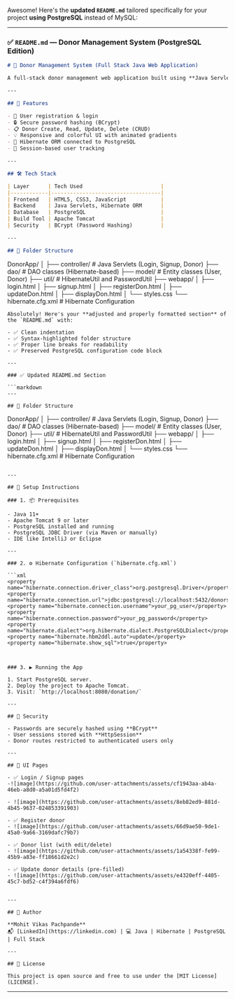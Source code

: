 Awesome! Here's the **updated `README.md`** tailored specifically for your project **using PostgreSQL** instead of MySQL:

---

### ✅ `README.md` — Donor Management System (PostgreSQL Edition)

```markdown
# 🎁 Donor Management System (Full Stack Java Web Application)

A full-stack donor management web application built using **Java Servlets**, **HTML/CSS/JS**, **Hibernate ORM**, and **PostgreSQL**. It supports user registration, login, and full CRUD operations for managing donor data, all within a secure, responsive UI.

---

## 🚀 Features

- 👤 User registration & login
- 🔒 Secure password hashing (BCrypt)
- 📋 Donor Create, Read, Update, Delete (CRUD)
- 💡 Responsive and colorful UI with animated gradients
- 💾 Hibernate ORM connected to PostgreSQL
- 🧠 Session-based user tracking

---

## 🛠️ Tech Stack

| Layer      | Tech Used                         |
|------------|-----------------------------------|
| Frontend   | HTML5, CSS3, JavaScript           |
| Backend    | Java Servlets, Hibernate ORM      |
| Database   | PostgreSQL                        |
| Build Tool | Apache Tomcat                     |
| Security   | BCrypt (Password Hashing)         |

---

## 📁 Folder Structure

```
DonorApp/
│
├── controller/           # Java Servlets (Login, Signup, Donor)
├── dao/                  # DAO classes (Hibernate-based)
├── model/                # Entity classes (User, Donor)
├── util/                 # HibernateUtil and PasswordUtil
├── webapp/
│   ├── login.html
│   ├── signup.html
│   ├── registerDon.html
│   ├── updateDon.html
│   ├── displayDon.html
│   └── styles.css
└── hibernate.cfg.xml     # Hibernate Configuration
```
Absolutely! Here's your **adjusted and properly formatted section** of the `README.md` with:

- ✅ Clean indentation
- ✅ Syntax-highlighted folder structure
- ✅ Proper line breaks for readability
- ✅ Preserved PostgreSQL configuration code block

---

### ✅ Updated README.md Section

```markdown
---

## 📁 Folder Structure

```
DonorApp/
│
├── controller/           # Java Servlets (Login, Signup, Donor)
├── dao/                  # DAO classes (Hibernate-based)
├── model/                # Entity classes (User, Donor)
├── util/                 # HibernateUtil and PasswordUtil
├── webapp/
│   ├── login.html
│   ├── signup.html
│   ├── registerDon.html
│   ├── updateDon.html
│   ├── displayDon.html
│   └── styles.css
└── hibernate.cfg.xml     # Hibernate Configuration
```

---

## 🔧 Setup Instructions

### 1. 📦 Prerequisites

- Java 11+
- Apache Tomcat 9 or later
- PostgreSQL installed and running
- PostgreSQL JDBC Driver (via Maven or manually)
- IDE like IntelliJ or Eclipse

---

### 2. ⚙️ Hibernate Configuration (`hibernate.cfg.xml`)

```xml
<property name="hibernate.connection.driver_class">org.postgresql.Driver</property>
<property name="hibernate.connection.url">jdbc:postgresql://localhost:5432/donorsystem</property>
<property name="hibernate.connection.username">your_pg_user</property>
<property name="hibernate.connection.password">your_pg_password</property>
<property name="hibernate.dialect">org.hibernate.dialect.PostgreSQLDialect</property>
<property name="hibernate.hbm2ddl.auto">update</property>
<property name="hibernate.show_sql">true</property>
```
```


### 3. ▶️ Running the App

1. Start PostgreSQL server.
2. Deploy the project to Apache Tomcat.
3. Visit: `http://localhost:8080/donation/`

---

## 🔐 Security

- Passwords are securely hashed using **BCrypt**
- User sessions stored with **HttpSession**
- Donor routes restricted to authenticated users only

---

## 📸 UI Pages

- ✅ Login / Signup pages
-![image](https://github.com/user-attachments/assets/cf1943aa-ab4a-46eb-a8d0-a5a01d5fd4f2)

- ![image](https://github.com/user-attachments/assets/8eb82ed9-881d-4b45-9637-024853391903)

- ✅ Register donor
- ![image](https://github.com/user-attachments/assets/66d9ae50-9de1-45a0-9a66-3169dafc79b7)

- ✅ Donor list (with edit/delete)
- ![image](https://github.com/user-attachments/assets/1a54338f-fe99-45b9-a83e-ff18661d2e2c)

- ✅ Update donor details (pre-filled)
- ![image](https://github.com/user-attachments/assets/e4320eff-4405-45c7-bd52-c4f394a6fdf6)


---

## 🙌 Author

**Mohit Vikas Pachpande**  
📬 [LinkedIn](https://linkedin.com) | 💻 Java | Hibernate | PostgreSQL | Full Stack

---

## 📃 License

This project is open source and free to use under the [MIT License](LICENSE).
```

---

